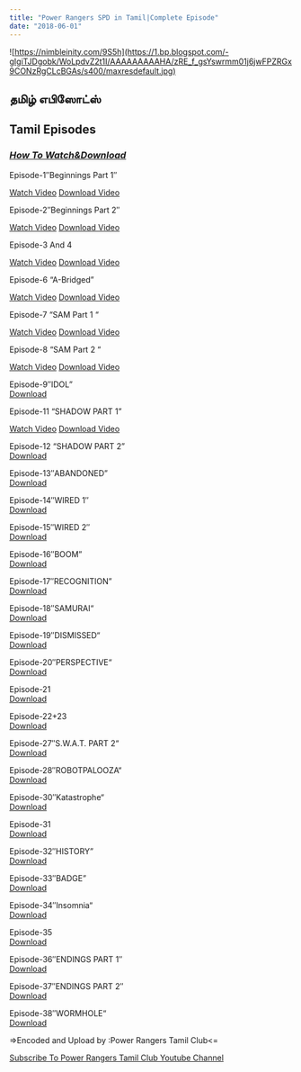 ```yaml
---
title: "Power Rangers SPD in Tamil|Complete Episode"
date: "2018-06-01"
---
```


![https://nimbleinity.com/9S5h](https://1.bp.blogspot.com/-gIgiTJDgobk/WoLpdvZ2t1I/AAAAAAAAAHA/zRE_f_gsYswrmm01j6jwFPZRGx9CONzRgCLcBGAs/s400/maxresdefault.jpg)

## தமிழ் எபிஸோட்ஸ்

## Tamil Episodes

### _[How To Watch&Download](http://tamilcartoontv.blogspot.in/p/blog-page.html)_

  

Episode-1″Beginnings Part 1″

[Watch Video](https://ceesty.com/wvjW0U) [Download Video](https://ceesty.com/wvjW4x)

  

Episode-2″Beginnings Part 2″

[Watch Video](https://ceesty.com/wvjRKw) [Download Video](https://ceesty.com/wvjTO9)

  

Episode-3 And 4

[Watch Video](https://ceesty.com/wvjURv)  [Download Video](https://ceesty.com/wvjU3J)

  

Episode-6 “A-Bridged”

[Watch Video](https://ceesty.com/wvjOaS) [Download Video](https://ceesty.com/wvjOUV)

  

Episode-7 “SAM Part 1 “

[Watch Video](https://ceesty.com/wvjP8N) [Download Video](https://ceesty.com/wvjAfI)

  

Episode-8 “SAM Part 2 “

[Watch Video](https://ceesty.com/wvjSXV)  [Download Video](https://ceesty.com/wvjDeW)

  
Episode-9″IDOL”  
[Download](https://ceesty.com/wHhUXQ)

Episode-11 “SHADOW PART 1”

[Watch Video](https://ceesty.com/wvjJB6)  [Download Video](https://ceesty.com/wvjKi1)

  
Episode-12 “SHADOW PART 2”  
[Download](https://ceesty.com/wHhU55)

Episode-13″ABANDONED”  
[Download](https://ceesty.com/wHhIia)

Episode-14″WIRED 1″  
[Download](https://ceesty.com/wHhIx0)

Episode-15″WIRED 2″  
[Download](https://ceesty.com/wHhIID)

Episode-16″BOOM”  
[Download](https://ceesty.com/wHhIKl)

Episode-17″RECOGNITION”  
[Download](https://ceesty.com/wHhI1N)

Episode-18″SAMURAI“  
[Download](https://ceesty.com/wHhI7f)

Episode-19″DISMISSED“  
[Download](https://ceesty.com/wHhOtC)

Episode-20″PERSPECTIVE“  
[Download](https://ceesty.com/wHhOnv)

Episode-21  
[Download](https://ceesty.com/wHhOK0)

Episode-22+23  
[Download](https://ceesty.com/wHhOl3)

Episode-27″S.W.A.T. PART 2“  
[Download](https://ceesty.com/wHhO4P)

Episode-28″ROBOTPALOOZA“  
[Download](https://ceesty.com/wHhPhw)

Episode-30″Katastrophe“  
[Download](https://ceesty.com/wHhPmY)

Episode-31  
[Download](https://ceesty.com/wHhPDx)

Episode-32″HISTORY”  
[Download](https://ceesty.com/wHhPNA)

Episode-33″BADGE”  
[Download](https://ceesty.com/wHhA0F)

Episode-34″Insomnia“  
[Download](https://ceesty.com/wHhAjT)

Episode-35  
[Download](https://ceesty.com/wHhAWD)

Episode-36″ENDINGS PART 1″  
[Download](https://ceesty.com/wHhAXx)

Episode-37″ENDINGS PART 2″  
[Download](https://ceesty.com/wHhA6r)

Episode-38″WORMHOLE“  
[Download](https://ceesty.com/wHhSuw)

\=>Encoded and Upload by :Power Rangers Tamil Club<=

[Subscribe To Power Rangers Tamil Club Youtube Channel](https://www.youtube.com/channel/UCblqEyII1aTX5VqaA5xvFaw?sub_confirmation=1)
